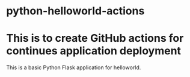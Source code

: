 # python-helloworld-actions
# This is to create GitHub actions for continues application deployment

This is a basic Python Flask application for helloworld.

